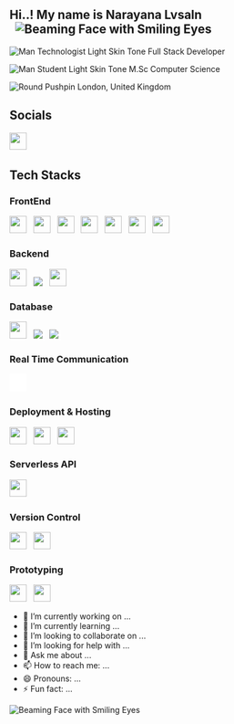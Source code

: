 

## Hi..! My name is Narayana Lvsaln <img src="https://raw.githubusercontent.com/Tarikul-Islam-Anik/Animated-Fluent-Emojis/master/Emojis/Smilies/Beaming%20Face%20with%20Smiling%20Eyes.png" alt="Beaming Face with Smiling Eyes" width="30" height="30" style="margin-left: 10px;margin-top:-10px;" /> 

<img src="https://raw.githubusercontent.com/Tarikul-Islam-Anik/Animated-Fluent-Emojis/master/Emojis/People%20with%20professions/Man%20Technologist%20Light%20Skin%20Tone.png" alt="Man Technologist Light Skin Tone" width="25" height="25" /><span>  Full Stack Developer</span>

<img src="https://raw.githubusercontent.com/Tarikul-Islam-Anik/Animated-Fluent-Emojis/master/Emojis/People%20with%20professions/Man%20Student%20Light%20Skin%20Tone.png" alt="Man Student Light Skin Tone" width="25" height="25" /><span>  M.Sc Computer Science</span>

<img src="https://raw.githubusercontent.com/Tarikul-Islam-Anik/Animated-Fluent-Emojis/master/Emojis/Objects/Round%20Pushpin.png" alt="Round Pushpin" width="25" height="25" /><span>  London, United Kingdom</span>

## Socials
<a href="https://www.linkedin.com/in/narayana-lvsaln-53257196/" target="_blank">
    <img src="https://content.linkedin.com/content/dam/me/business/en-us/amp/brand-site/v2/bg/LI-Bug.svg.original.svg"  width="30" height="30"/>
</a>

## Tech Stacks

### FrontEnd
<span>
<a href="https://angular.io/" target="_blank">
<img src="https://cdn.worldvectorlogo.com/logos/html-1.svg"  width="30" height="30" style="margin-right:'20px';"/></a>
</span>&nbsp;
<span>
<a href="https://angular.io/" target="_blank">
<img src="https://cdn.worldvectorlogo.com/logos/css-3.svg"  width="30" height="30"/></a>
</span>&nbsp;
<span>
<a href="https://angular.io/" target="_blank">
<img src="https://cdn.worldvectorlogo.com/logos/logo-javascript.svg"  width="30" height="30"/></a>
</span>&nbsp;
<span>
<a href="https://angular.io/" target="_blank">
<img src="https://cdn.worldvectorlogo.com/logos/bootstrap-5-1.svg"  width="30" height="30"/></a>
</span>&nbsp;
<span>
<a href="https://angular.io/" target="_blank">
<img src="https://cdn.worldvectorlogo.com/logos/tailwind-css-2.svg"  width="30" height="30"/></a>
</span>&nbsp;
<span>
<a href="https://angular.io/" target="_blank">
<img src="https://angular.io/assets/images/logos/angular/angular.svg"  width="30" height="30"/></a>
</span>&nbsp;
<span>
<a href="https://angular.io/" target="_blank">
<img src="https://cdn.worldvectorlogo.com/logos/react-2.svg"  width="30" height="30"/></a>
</span>&nbsp;
<span>

### Backend
<span>
<a href="https://angular.io/" target="_blank">
<img src="https://cdn.worldvectorlogo.com/logos/nodejs-icon.svg"  width="30" height="30"/></a>
</span>&nbsp;
<span style="background-color:#fff;">
<a href="https://angular.io/" target="_blank">
<img src="https://www.pngfind.com/pngs/m/136-1363736_express-js-icon-png-transparent-png.png"  height="30"/></a>
</span>&nbsp;
<span>
<a href="https://angular.io/" target="_blank">
<img src="https://cdn.worldvectorlogo.com/logos/logo-javascript.svg"  width="30" height="30"/></a>
</span>

### Database
<span>
<a href="https://angular.io/" target="_blank">
<img src="https://cdn.worldvectorlogo.com/logos/mongodb-icon-1.svg"  width="30" height="30"/></a>
</span>&nbsp;
<span style="background-color:#fff;">
<a href="https://angular.io/" target="_blank">
<img src="https://cdn.worldvectorlogo.com/logos/mysql-logo.svg"  height="30"/></a>
</span>&nbsp;
<span style="background-color:#fff;">
<a href="https://angular.io/" target="_blank">
<img src="https://cdn.worldvectorlogo.com/logos/prisma-3.svg"  height="30"/></a>
</span>&nbsp;

### Real Time Communication
<span>
<a href="https://angular.io/" target="_blank">
<img src="Hubpng.com - Socket Io White Logo Png HD - 1000x1000.png"  width="30" height="30"/></a>
</span>&nbsp;

### Deployment & Hosting
<span>
<a href="https://angular.io/" target="_blank">
<img src="https://cdn.worldvectorlogo.com/logos/azure-2.svg"  width="30" height="30"/></a>
</span>&nbsp;
<span>
<a href="https://angular.io/" target="_blank">
<img src="https://cdn.worldvectorlogo.com/logos/aws-2.svg"  width="30" height="30"/></a>
</span>&nbsp;
<span>
<a href="https://angular.io/" target="_blank">
<img src="https://cdn.worldvectorlogo.com/logos/firebase-1.svg"  width="30" height="30"/></a>
</span>&nbsp;

### Serverless API
<span>
<a href="https://angular.io/" target="_blank">
<img src="https://cdn.worldvectorlogo.com/logos/firebase-1.svg"  width="30" height="30"/></a>
</span>&nbsp;

### Version Control
<span>
<a href="https://angular.io/" target="_blank">
<img src="https://cdn.worldvectorlogo.com/logos/git-icon.svg"  width="30" height="30"/></a>
</span>&nbsp;
<span>
<a href="https://angular.io/" target="_blank">
<img src="https://github.githubassets.com/images/modules/logos_page/GitHub-Mark.png"  width="30" height="30"/></a>
</span>&nbsp;



### Prototyping
<span>
<a href="https://angular.io/" target="_blank">
<img src="[https://www.hubpng.com/files/preview/800x800/png-transparent-socket-io-white-logo-png-hd-11686963670vjqgar6hcvapbbjm7hakumksmjfmtyqugc2ajxnddhdsmpdk8eqnkkjvmx0b8dhkvrgjr8vwygi5jrlffqkpa.png](https://cdn.worldvectorlogo.com/logos/adobe-xd-1.svg)"  width="30" height="30"/></a>
</span>&nbsp;
<span>
<a href="https://angular.io/" target="_blank">
<img src="[https://www.hubpng.com/files/preview/800x800/png-transparent-socket-io-white-logo-png-hd-11686963670vjqgar6hcvapbbjm7hakumksmjfmtyqugc2ajxnddhdsmpdk8eqnkkjvmx0b8dhkvrgjr8vwygi5jrlffqkpa.png](https://cdn.worldvectorlogo.com/logos/adobe-xd-1.svg)"  width="30" height="30"/></a>
</span>&nbsp;


- 🔭 I’m currently working on ...
- 🌱 I’m currently learning ...
- 👯 I’m looking to collaborate on ...
- 🤔 I’m looking for help with ...
- 💬 Ask me about ...
- 📫 How to reach me: ...
- 😄 Pronouns: ...
- ⚡ Fun fact: ...

![Beaming Face with Smiling Eyes](https://raw.githubusercontent.com/Tarikul-Islam-Anik/Animated-Fluent-Emojis/master/Emojis/Smilies/Beaming%20Face%20with%20Smiling%20Eyes.png)
